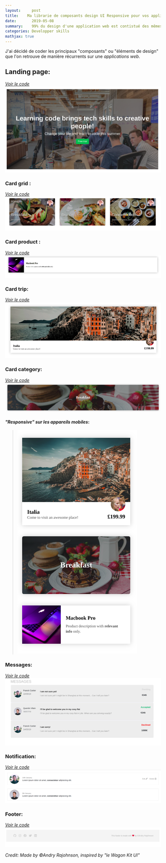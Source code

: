 ```yaml
---
layout:     post
title:    Ma librarie de composants design UI Responsive pour vos applications Web
date:       2019-05-08
summary:    99% du design d'une application web est contistué des mêmes composants, j'ai décidé d'en coder quelques uns et de vous les partagés! 
categories: Developper skills
mathjax: true
---
```

J'ai décidé de coder les principaux "composants" ou "éléments de design" que l'on retrouve de manière récurrents sur une *applications web*.


## Landing page:
[*Voir le code*](https://codepen.io/andryjohn/pen/EzVoWQ)
![Card](/images/landing-page.png)
### Card grid : 
[*Voir le code*](https://codepen.io/andryjohn/pen/XwmPWR)
![Card](/images/Cards-design.png)

### Card product :
[*Voir le code*](https://codepen.io/andryjohn/pen/XwmYqw)
![Card](/images/apple.png)

### Card trip: 
[*Voir le code*](https://codepen.io/andryjohn/pen/XwmYqw)
![Card](/images/trip.png)

### Card category:
[*Voir le code*](https://codepen.io/andryjohn/pen/XwmYqw)
![Card](/images/breakfast.png)

#### *"Responsive" sur les appareils mobiles*: 

>![Cards reponsive](/images/Responsive.png)

### Messages: 
[*Voir le code*](https://codepen.io/andryjohn/pen/RmrrLd)
![Message](/images/messsage.png)


### Notification:
[*Voir le code*](https://codepen.io/andryjohn/pen/PvPVRj)
![Card](/images/notification.png)

### Footer:
[*Voir le code*](https://codepen.io/andryjohn/pen/PvPVRj)
![footer](/images/Footer.png)

 <footer><cite title="Workshop">Credit: Made by ©Andry Rajohnson, inspired by "le Wagon Kit UI"</cite></footer>


